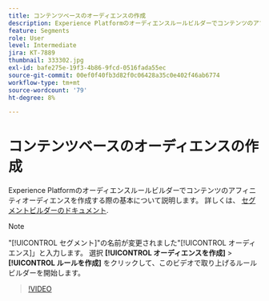 ```yaml
---
title: コンテンツベースのオーディエンスの作成
description: Experience Platformのオーディエンスルールビルダーでコンテンツのアフィニティオーディエンスを作成する際の基本について説明します。
feature: Segments
role: User
level: Intermediate
jira: KT-7889
thumbnail: 333302.jpg
exl-id: bafe275e-19f3-4b86-9fcd-0516fada55ec
source-git-commit: 00ef0f40fb3d82f0c06428a35c0e402f46ab6774
workflow-type: tm+mt
source-wordcount: '79'
ht-degree: 8%

---
```


# コンテンツベースのオーディエンスの作成

Experience Platformのオーディエンスルールビルダーでコンテンツのアフィニティオーディエンスを作成する際の基本について説明します。 詳しくは、 [セグメントビルダーのドキュメント](https://experienceleague.adobe.com/docs/experience-platform/segmentation/ui/segment-builder.html?lang=ja).

>[!NOTE]
>
> &quot;[!UICONTROL セグメント]&quot;の名前が変更されました&quot;[!UICONTROL オーディエンス]」と入力します。 選択 **[!UICONTROL オーディエンスを作成]** > **[!UICONTROL ルールを作成]** をクリックして、このビデオで取り上げるルールビルダーを開始します。

>[!VIDEO](https://video.tv.adobe.com/v/333302/?learn=on)

